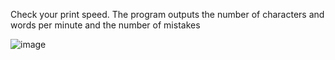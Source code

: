 Check your print speed. The program outputs the number of characters and words per minute and the number of mistakes

![image](https://user-images.githubusercontent.com/71581584/139902596-2dec686b-4c1a-4ef8-b574-a21602d853b8.png)
